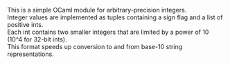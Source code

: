 This is a simple OCaml module for arbitrary-precision integers.  
Integer values are implemented as tuples containing a sign flag and a list of positive ints.  
Each int contains two smaller integers that are limited by a power of 10 (10^4 for 32-bit ints).  
This format speeds up conversion to and from base-10 string representations.
